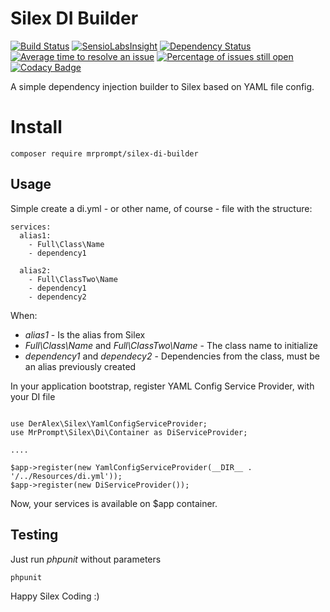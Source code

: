 # Silex DI Builder 
[![Build Status](https://travis-ci.org/mrprompt/silex-di-builder.png)](https://travis-ci.org/mrprompt/silex-di-builder) 
[![SensioLabsInsight](https://insight.sensiolabs.com/projects/7b8ed0fc-2f5a-4e6f-84fd-030430a3482e/mini.png)](https://insight.sensiolabs.com/projects/7b8ed0fc-2f5a-4e6f-84fd-030430a3482e)
[![Dependency Status](https://www.versioneye.com/user/projects/55ddde652383e9002500006d/badge.svg?style=flat)](https://www.versioneye.com/user/projects/55ddde652383e9002500006d)
[![Average time to resolve an issue](http://isitmaintained.com/badge/resolution/mrprompt/Silex-di-builder.svg)](http://isitmaintained.com/project/mrprompt/Silex-di-builder "Average time to resolve an issue")
[![Percentage of issues still open](http://isitmaintained.com/badge/open/mrprompt/Silex-di-builder.svg)](http://isitmaintained.com/project/mrprompt/Silex-di-builder "Percentage of issues still open")
[![Codacy Badge](https://api.codacy.com/project/badge/grade/430370f1ef0a45d78cb019d125ff95a7)](https://www.codacy.com/app/mrprompt/silex-di-builder)

A simple dependency injection builder to Silex based on YAML file config.

# Install

```
composer require mrprompt/silex-di-builder
```

## Usage
Simple create a di.yml - or other name, of course - file with the structure:


```
services:
  alias1:
    - Full\Class\Name
    - dependency1

  alias2:
    - Full\ClassTwo\Name
    - dependency1
    - dependency2

```

When:

- *alias1* - Is the alias from Silex
- *Full\Class\Name* and *Full\ClassTwo\Name* - The class name to initialize
- *dependency1* and *dependecy2* - Dependencies from the class, must be an alias previously created

In your application bootstrap, register YAML Config Service Provider, with your DI file

```

use DerAlex\Silex\YamlConfigServiceProvider;
use MrPrompt\Silex\Di\Container as DiServiceProvider;

....

$app->register(new YamlConfigServiceProvider(__DIR__ . '/../Resources/di.yml'));
$app->register(new DiServiceProvider());

```

Now, your services is available on $app container.


## Testing

Just run *phpunit* without parameters

```
phpunit
```

Happy Silex Coding :)
